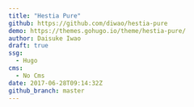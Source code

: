 ```yaml
---
title: "Hestia Pure"
github: https://github.com/diwao/hestia-pure
demo: https://themes.gohugo.io/theme/hestia-pure/
author: Daisuke Iwao
draft: true
ssg:
  - Hugo
cms:
  - No Cms
date: 2017-06-28T09:14:32Z
github_branch: master
---
```

